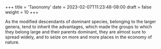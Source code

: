+++
title = 'Taxonomy'
date = 2023-02-07T11:23:48-08:00
draft = false
weight = 10
+++

As the modified descendants of dominant species, belonging to the larger genera, tend to inherit the advantages, which made the groups to which they belong large and their parents dominant, they are almost sure to spread widely, and to seize on more and more places in the economy of nature.
